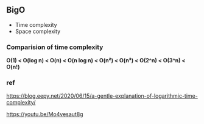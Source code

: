 ## BigO
- Time complexity
- Space complexity

### Comparision of time complexity
**O(1) < O(log n) < O(n) < O(n log n) < O(n²) < O(n³) < O(2^n) < O(3^n) < O(n!)**



### ref
https://blog.eepy.net/2020/06/15/a-gentle-explanation-of-logarithmic-time-complexity/

https://youtu.be/Mo4vesaut8g
